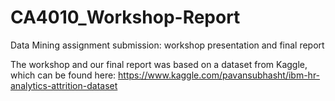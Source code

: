 # CA4010_Workshop-Report
Data Mining assignment submission: workshop presentation and final report

The workshop and our final report was based on a dataset from Kaggle, which can be found here: https://www.kaggle.com/pavansubhasht/ibm-hr-analytics-attrition-dataset
